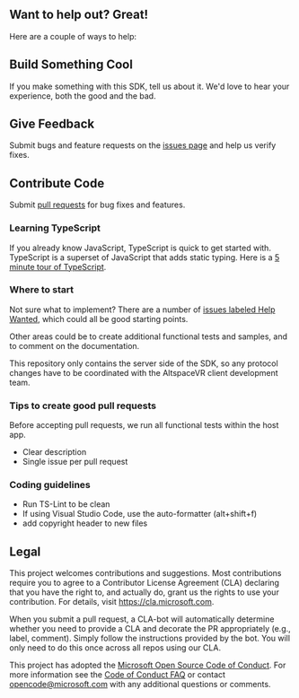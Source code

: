 ## Want to help out? Great! 
Here are a couple of ways to help:


## Build Something Cool
If you make something with this SDK, tell us about it. We'd love to hear your experience, both the good and the bad.


## Give Feedback
Submit bugs and feature requests on the [issues page](https://github.com/microsoft/mixed-reality-extension-sdk/issues) and help us verify fixes. 


## Contribute Code
Submit [pull requests](https://github.com/Microsoft/mixed-reality-extension-sdk/pulls) for bug fixes and features.

### Learning TypeScript
If you already know JavaScript, TypeScript is quick to get started with. TypeScript is a superset of JavaScript that adds static typing. Here is a [5 minute tour of TypeScript](http://www.typescriptlang.org/docs/handbook/typescript-in-5-minutes.html).

### Where to start
Not sure what to implement? There are a number of [issues labeled Help Wanted](https://github.com/18F/open-source-policy/labels/help%20wanted), which could all be good starting points.

Other areas could be to create additional functional tests and samples, and to comment on the documentation. 

This repository only contains the server side of the SDK, so any protocol changes have to be coordinated with the AltspaceVR client development team.

### Tips to create good pull requests
Before accepting pull requests, we run all functional tests within the host app.
* Clear description
* Single issue per pull request


### Coding guidelines

* Run TS-Lint to be clean
* If using Visual Studio Code, use the auto-formatter (alt+shift+f)
* add copyright header to new files


## Legal

This project welcomes contributions and suggestions.  Most contributions require you to agree to a
Contributor License Agreement (CLA) declaring that you have the right to, and actually do, grant us
the rights to use your contribution. For details, visit https://cla.microsoft.com.

When you submit a pull request, a CLA-bot will automatically determine whether you need to provide
a CLA and decorate the PR appropriately (e.g., label, comment). Simply follow the instructions
provided by the bot. You will only need to do this once across all repos using our CLA.

This project has adopted the [Microsoft Open Source Code of Conduct](https://opensource.microsoft.com/codeofconduct/).
For more information see the [Code of Conduct FAQ](https://opensource.microsoft.com/codeofconduct/faq/) or
contact [opencode@microsoft.com](mailto:opencode@microsoft.com) with any additional questions or comments.
